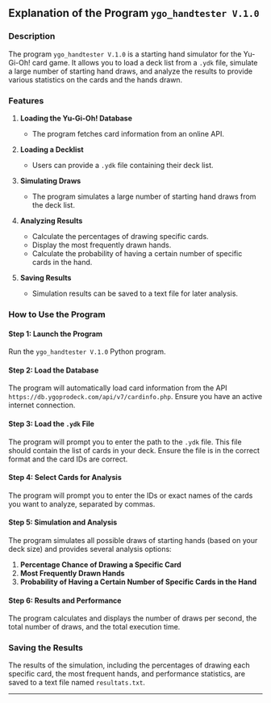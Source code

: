 ## Explanation of the Program `ygo_handtester V.1.0`

### Description
The program `ygo_handtester V.1.0` is a starting hand simulator for the Yu-Gi-Oh! card game. It allows you to load a deck list from a `.ydk` file, simulate a large number of starting hand draws, and analyze the results to provide various statistics on the cards and the hands drawn.

### Features
1. **Loading the Yu-Gi-Oh! Database**
   - The program fetches card information from an online API.
   
2. **Loading a Decklist**
   - Users can provide a `.ydk` file containing their deck list.
   
3. **Simulating Draws**
   - The program simulates a large number of starting hand draws from the deck list.
   
4. **Analyzing Results**
   - Calculate the percentages of drawing specific cards.
   - Display the most frequently drawn hands.
   - Calculate the probability of having a certain number of specific cards in the hand.
   
5. **Saving Results**
   - Simulation results can be saved to a text file for later analysis.

### How to Use the Program

#### Step 1: Launch the Program
Run the `ygo_handtester V.1.0` Python program.

#### Step 2: Load the Database
The program will automatically load card information from the API `https://db.ygoprodeck.com/api/v7/cardinfo.php`. Ensure you have an active internet connection.

#### Step 3: Load the `.ydk` File
The program will prompt you to enter the path to the `.ydk` file. This file should contain the list of cards in your deck. Ensure the file is in the correct format and the card IDs are correct.

#### Step 4: Select Cards for Analysis
The program will prompt you to enter the IDs or exact names of the cards you want to analyze, separated by commas.

#### Step 5: Simulation and Analysis
The program simulates all possible draws of starting hands (based on your deck size) and provides several analysis options:

1. **Percentage Chance of Drawing a Specific Card**
2. **Most Frequently Drawn Hands**
3. **Probability of Having a Certain Number of Specific Cards in the Hand**

#### Step 6: Results and Performance
The program calculates and displays the number of draws per second, the total number of draws, and the total execution time.

### Saving the Results
The results of the simulation, including the percentages of drawing each specific card, the most frequent hands, and performance statistics, are saved to a text file named `resultats.txt`.

---
